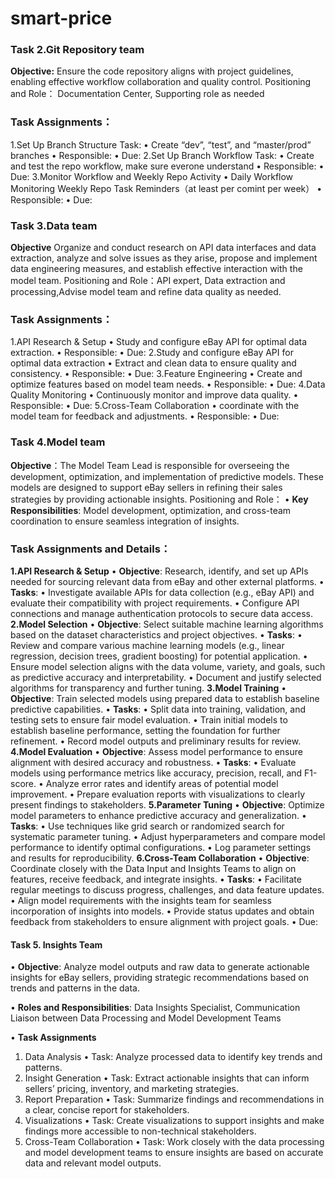 # smart-price

### Task 2.Git Repository team

**Objective:**
Ensure the code repository aligns with project guidelines, enabling effective workflow collaboration and quality control.
Positioning and Role：
Documentation Center, Supporting role as needed

### Task Assignments：
1.Set Up Branch Structure
Task:
•	Create “dev”, “test”, and “master/prod” branches
•	Responsible:
•	Due: 
2.Set Up Branch Workflow
Task:
•	Create and test the repo workflow, make sure everone understand
•	Responsible: 
•	Due: 
3.Monitor Workflow and Weekly Repo Activity
•	Daily Workflow Monitoring Weekly Repo Task Reminders（at least per comint per week）
•	Responsible: 
•	Due: 


### Task 3.Data team

**Objective** Organize and conduct research on API data interfaces and data extraction, analyze and solve issues as they arise, propose and implement data engineering measures, and establish effective interaction with the model team.
Positioning and Role：API expert, Data extraction and processing,Advise model team and refine data quality as needed.

### Task Assignments：

1.API Research & Setup
• Study and configure eBay API for optimal data extraction.
• Responsible:
• Due:
2.Study and configure eBay API for optimal data extraction
• Extract and clean data to ensure quality and consistency.
• Responsible:
• Due:
3.Feature Engineering
• Create and optimize features based on model team needs.
• Responsible:
• Due:
4.Data Quality Monitoring
• Continuously monitor and improve data quality.
• Responsible:
• Due:
5.Cross-Team Collaboration
• coordinate with the model team for feedback and adjustments.
• Responsible:
• Due:


### Task 4.Model team
 
**Objective**：The Model Team Lead is responsible for overseeing the development, optimization, and implementation of predictive models. These models are designed to support eBay sellers in refining their sales strategies by providing actionable insights.
Positioning and Role：
• **Key Responsibilities**: Model development, optimization, and cross-team coordination to ensure seamless integration of insights.

### Task Assignments and Details：
**1.API Research & Setup**
• **Objective**: Research, identify, and set up APIs needed for sourcing relevant data from eBay and other external platforms.
• **Tasks**:
  • Investigate available APIs for data collection (e.g., eBay API) and evaluate their compatibility with project requirements.
  • Configure API connections and manage authentication protocols to secure data access.
**2.Model Selection**
• **Objective**: Select suitable machine learning algorithms based on the dataset characteristics and project objectives.
• **Tasks**:
  • Review and compare various machine learning models (e.g., linear regression, decision trees, gradient boosting) for potential application.
  • Ensure model selection aligns with the data volume, variety, and goals, such as predictive accuracy and interpretability.
  • Document and justify selected algorithms for transparency and further tuning.
**3.Model Training**
• **Objective**: Train selected models using prepared data to establish baseline predictive capabilities.
• **Tasks**:
  • Split data into training, validation, and testing sets to ensure fair model evaluation.
  • Train initial models to establish baseline performance, setting the foundation for further refinement.
  • Record model outputs and preliminary results for review.
**4.Model Evaluation**
•	**Objective**: Assess model performance to ensure alignment with desired accuracy and robustness.
• **Tasks**:
  • Evaluate models using performance metrics like accuracy, precision, recall, and F1-score.
  • Analyze error rates and identify areas of potential model improvement.
  • Prepare evaluation reports with visualizations to clearly present findings to stakeholders.
**5.Parameter Tuning**
•	**Objective**: Optimize model parameters to enhance predictive accuracy and generalization.
• **Tasks**:
  • Use techniques like grid search or randomized search for systematic parameter tuning.
  • Adjust hyperparameters and compare model performance to identify optimal configurations.
  • Log parameter settings and results for reproducibility.
**6.Cross-Team Collaboration**
•	**Objective**:  Coordinate closely with the Data Input and Insights Teams to align on features, receive feedback, and integrate insights.
• **Tasks**:
  • Facilitate regular meetings to discuss progress, challenges, and data feature updates.
  • Align model requirements with the insights team for seamless incorporation of insights into models.
  • Provide status updates and obtain feedback from stakeholders to ensure alignment with project goals.
•	Due:

#### Task 5. Insights Team

• **Objective**: Analyze model outputs and raw data to generate actionable insights for eBay sellers, providing strategic recommendations based on trends and patterns in the data.

• **Roles and Responsibilities**: Data Insights Specialist, Communication Liaison between Data Processing and Model Development Teams

• **Task Assignments**
1. Data Analysis
•   Task: Analyze processed data to identify key trends and patterns.
2. Insight Generation
•   Task: Extract actionable insights that can inform sellers’ pricing, inventory, and marketing strategies.
4. Report Preparation
•   Task: Summarize findings and recommendations in a clear, concise report for stakeholders.
5. Visualizations
•   Task: Create visualizations to support insights and make findings more accessible to non-technical stakeholders.
6. Cross-Team Collaboration
•   Task: Work closely with the data processing and model development teams to ensure insights are based on accurate data and relevant model outputs.

